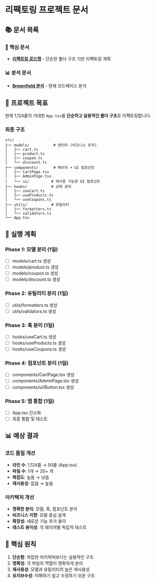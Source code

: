 # 리팩토링 프로젝트 문서

## 📚 문서 목록

### 🎯 핵심 문서
- [**리팩토링 로드맵**](./refactoring-roadmap.md) - 단순한 폴더 구조 기반 리팩토링 계획

### 📊 분석 문서
- [**Brownfield 분석**](./brownfield-analysis.md) - 현재 코드베이스 분석

## 🎯 프로젝트 목표

현재 1,124줄의 거대한 `App.tsx`를 **단순하고 실용적인 폴더 구조**로 리팩토링합니다.

### 최종 구조
```
src/
├── models/           # 엔티티 (비즈니스 로직)
│   ├── cart.ts
│   ├── product.ts
│   ├── coupon.ts
│   └── discount.ts
├── components/       # 페이지 + UI 컴포넌트
│   ├── CartPage.tsx
│   ├── AdminPage.tsx
│   └── ui/          # 재사용 가능한 UI 컴포넌트
├── hooks/           # 상태 관리
│   ├── useCart.ts
│   ├── useProducts.ts
│   └── useCoupons.ts
├── utils/           # 유틸리티
│   ├── formatters.ts
│   └── validators.ts
└── App.tsx
```

## 🚀 실행 계획

### Phase 1: 모델 분리 (1일)
- [ ] models/cart.ts 생성
- [ ] models/product.ts 생성
- [ ] models/coupon.ts 생성
- [ ] models/discount.ts 생성

### Phase 2: 유틸리티 분리 (1일)
- [ ] utils/formatters.ts 생성
- [ ] utils/validators.ts 생성

### Phase 3: 훅 분리 (1일)
- [ ] hooks/useCart.ts 생성
- [ ] hooks/useProducts.ts 생성
- [ ] hooks/useCoupons.ts 생성

### Phase 4: 컴포넌트 분리 (1일)
- [ ] components/CartPage.tsx 생성
- [ ] components/AdminPage.tsx 생성
- [ ] components/ui/Button.tsx 생성

### Phase 5: 앱 통합 (1일)
- [ ] App.tsx 간소화
- [ ] 최종 통합 및 테스트

## 📊 예상 결과

### 코드 품질 개선
- **라인 수**: 1,124줄 → 50줄 (App.tsx)
- **파일 수**: 1개 → 20+ 개
- **복잡도**: 높음 → 낮음
- **재사용성**: 없음 → 높음

### 아키텍처 개선
- **명확한 분리**: 모델, 훅, 컴포넌트 분리
- **비즈니스 지향**: 모델 중심 설계
- **확장성**: 새로운 기능 추가 용이
- **테스트 용이성**: 각 레이어별 독립적 테스트

## 🎯 핵심 원칙

1. **단순함**: 복잡한 아키텍처보다는 실용적인 구조
2. **명확성**: 각 파일의 역할이 명확하게 분리
3. **재사용성**: 모델과 유틸리티의 높은 재사용성
4. **유지보수성**: 이해하기 쉽고 수정하기 쉬운 구조 
